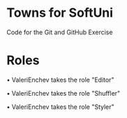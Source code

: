 # Towns for SoftUni
Code for the Git and GitHub Exercise

# Roles

•	ValeriEnchev takes the role "Editor"

•	ValeriEnchev takes the role "Shuffler"

•	ValeriEnchev takes the role "Styler"
